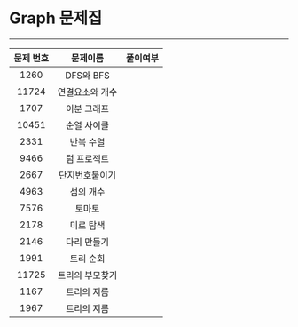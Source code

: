 # Graph 문제집
***
|문제 번호|문제이름|풀이여부|
|:---:|:---:|:---:|
|1260|DFS와 BFS||
|11724|연결요소와 개수||
|1707|이분 그래프||
|10451|순열 사이클||
|2331|반복 수열||
|9466|텀 프로젝트||
|2667|단지번호붙이기||
|4963|섬의 개수||
|7576|토마토||
|2178|미로 탐색||
|2146|다리 만들기||
|1991|트리 순회||
|11725|트리의 부모찾기||
|1167|트리의 지름||
|1967|트리의 지름||
